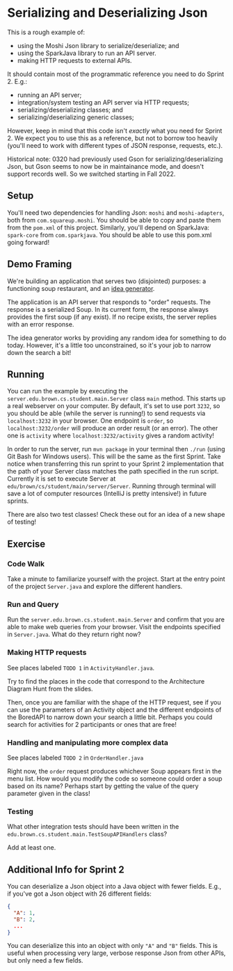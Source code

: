 # Serializing and Deserializing Json 

This is a rough example of:
* using the Moshi Json library to serialize/deserialize; and 
* using the SparkJava library to run an API server. 
* making HTTP requests to external APIs.

It should contain most of the programmatic reference you need to do Sprint 2. E.g.:
* running an API server;
* integration/system testing an API server via HTTP requests;
* serializing/deserializing classes; and
* serializing/deserializing generic classes;

However, keep in mind that this code isn't _exactly_ what you need for Sprint 2. We expect you to use this as a reference, but not to borrow too heavily (you'll need to work with different types of JSON response, requests, etc.).

Historical note: 0320 had previously used Gson for serializing/deserializing Json, but Gson seems to now be in maintainance mode, and doesn't support records well. So we switched starting in Fall 2022.

## Setup 

You'll need two dependencies for handling Json: `moshi` and `moshi-adapters`, both from `com.squareup.moshi`. You should be able to copy and paste them from the `pom.xml` of this project. Similarly, you'll depend on SparkJava: `spark-core` from `com.sparkjava`. You should be able to use this pom.xml going forward!

## Demo Framing

We're building an application that serves two (disjointed) purposes: a functioning soup restaurant, and an [idea generator](https://www.youtube.com/watch?v=RtRg9BSGNMk&ab_channel=Deadaccount).

The application is an API server that responds to "order" requests. The response is a serialized Soup. In its current form, the response always provides the first soup (if any exist). If no
recipe exists, the server replies with an error response. 

The idea generator works by providing any random idea for something to do today. However, it's a little too unconstrained, so it's your job to narrow down the search a bit!
## Running 

You can run the example by executing the `server.edu.brown.cs.student.main.Server` class `main` method. This starts up a real webserver on your computer. By default, it's set to use port `3232`, so you should be able (while the server is running!) to send requests via `localhost:3232` in your browser. One endpoint is `order`, so `localhost:3232/order` will produce an order result (or an error). The other one is `activity` where `localhost:3232/activity` gives a random activity!

In order to run the server, run `mvn package` in your terminal then `./run` (using Git Bash for Windows users). This will be the same as the first Sprint. Take notice when transferring this run sprint to your Sprint 2 implementation that the path of your Server class matches the path specified in the run script. Currently it is set to execute Server at `edu/brown/cs/student/main/server/Server`. Running through terminal will save a lot of computer resources (IntelliJ is pretty intensive!) in future sprints.

There are also two test classes! Check these out for an idea of a new shape of testing!

## Exercise 

### Code Walk

Take a minute to familiarize yourself with the project. Start at the entry point of the project `Server.java` and explore the different handlers.
### Run and Query

Run the `server.edu.brown.cs.student.main.Server` and confirm that you are able to make web queries from your browser. Visit the endpoints specified in `Server.java`. What do they return right now?

### Making HTTP requests
See places labeled `TODO 1` in `ActivityHandler.java`. 

Try to find the places in the code that correspond to the Architecture Diagram Hunt from the slides. 

Then, once you are familiar with the shape of the HTTP request, see if you can use the parameters of an Activity object and the different endpoints of the BoredAPI to narrow down your search a little bit. Perhaps you could search for activities for 2 participants or ones that are free!

### Handling and manipulating more complex data

See places labeled `TODO 2` in `OrderHandler.java`

Right now, the `order` request produces whichever Soup appears first in the menu list. How would you modify the code so someone could order a soup based on its name? Perhaps start by getting the value of the query parameter given in the class!


### Testing

What other integration tests should have been written in the `edu.brown.cs.student.main.TestSoupAPIHandlers` class?

Add at least one. 

## Additional Info for Sprint 2

You can deserialize a Json object into a Java object with fewer fields. E.g., if you've got a Json object with 26 different fields:

```json
{
  "A": 1,
  "B": 2,
  ...
}
```

You can deserialize this into an object with only `"A"` and `"B"` fields. This is useful when processing very large, verbose response Json from other APIs, but only need a few fields.